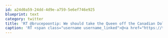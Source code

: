 ```yaml
---
id: a24d0a59-24dd-4d9e-a759-5e6ef746e925
blueprint: text
category: twitter
title: 'RT @brucepoontip: We should take the Queen off the Canadian Dollar and put Anne Murray.Bryan Adams on the Nickel just in case Nickelback ...'
caption: 'RT <span class="username username_linked">@<a href="https://twitter.com/brucepoontip" title="Bruce Poon Tip">brucepoontip</a></span>: We should take the Queen off the Canadian Dollar and put Anne Murray.Bryan Adams on the Nickel just in case Nickelback ...'
---
```

